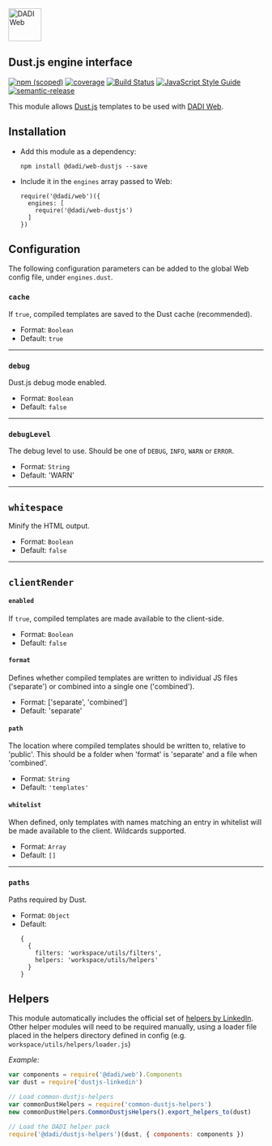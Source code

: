<img src="https://dadi.tech/assets/products/dadi-web-full.png" alt="DADI Web" height="65"/>

## Dust.js engine interface

[![npm (scoped)](https://img.shields.io/npm/v/@dadi/web-dustjs.svg?maxAge=10800&style=flat-square)](https://www.npmjs.com/package/@dadi/web-dustjs)
[![coverage](https://img.shields.io/badge/coverage-57%25-red.svg?style=flat?style=flat-square)](https://github.com/dadi/web-dustjs)
[![Build Status](https://travis-ci.org/dadi/web-dustjs.svg?branch=master)](https://travis-ci.org/dadi/web-dustjs)
[![JavaScript Style Guide](https://img.shields.io/badge/code%20style-standard-brightgreen.svg?style=flat-square)](http://standardjs.com/)
[![semantic-release](https://img.shields.io/badge/%20%20%F0%9F%93%A6%F0%9F%9A%80-semantic--release-e10079.svg?style=flat-square)](https://github.com/semantic-release/semantic-release)

This module allows [Dust.js](http://www.dustjs.com/) templates to be used with [DADI Web](https://github.com/dadi/web).

## Installation

- Add this module as a dependency:

   ```
   npm install @dadi/web-dustjs --save
   ```

- Include it in the `engines` array passed to Web:

   ```npm
   require('@dadi/web')({
     engines: [
       require('@dadi/web-dustjs')
     ]
   })
   ```

## Configuration

The following configuration parameters can be added to the global Web config file, under `engines.dust`.

### `cache`

If `true`, compiled templates are saved to the Dust cache (recommended).

- Format: `Boolean`
- Default: `true`

---

### `debug`

Dust.js debug mode enabled.

- Format: `Boolean`
- Default: `false`

---

### `debugLevel`

The debug level to use. Should be one of `DEBUG`, `INFO`, `WARN` or `ERROR`.

- Format: `String`
- Default: 'WARN'

---

## `whitespace`

Minify the HTML output.

- Format: `Boolean`
- Default: `false`

---

## `clientRender`
      
#### `enabled`
        
If `true`, compiled templates are made available to the client-side.

- Format: `Boolean`
- Default: `false`

#### `format`

Defines whether compiled templates are written to individual JS files ('separate') or combined into a single one ('combined').

- Format: ['separate', 'combined']
- Default: 'separate'

#### `path`

The location where compiled templates should be written to, relative to 'public'. This should be a folder when 'format' is 'separate' and a file when 'combined'.

- Format: `String`
- Default: `'templates'`

#### `whitelist`

When defined, only templates with names matching an entry in whitelist will be made available to the client. Wildcards supported.

- Format: `Array`
- Default: `[]`

---

### `paths`

Paths required by Dust.

- Format: `Object`
- Default:
    ```
    {
      {
        filters: 'workspace/utils/filters',
        helpers: 'workspace/utils/helpers'
      }
    }
    ```

## Helpers

This module automatically includes the official set of [helpers by LinkedIn](https://github.com/linkedin/dustjs-helpers). Other helper modules will need to be required manually, using a loader file placed in the helpers directory defined in config (e.g. `workspace/utils/helpers/loader.js`)

*Example:*

```js
var components = require('@dadi/web').Components
var dust = require('dustjs-linkedin')

// Load common-dustjs-helpers
var commonDustHelpers = require('common-dustjs-helpers')
new commonDustHelpers.CommonDustjsHelpers().export_helpers_to(dust)

// Load the DADI helper pack
require('@dadi/dustjs-helpers')(dust, { components: components })
```
